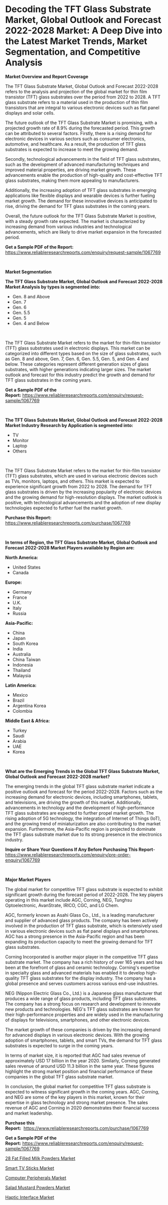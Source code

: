 <p><h1>Decoding the TFT Glass Substrate Market, Global Outlook and Forecast 2022-2028 Market: A Deep Dive into the Latest Market Trends, Market Segmentation, and Competitive Analysis</h1></p><p><strong>Market Overview and Report Coverage</strong></p>
<p><p>The TFT Glass Substrate Market, Global Outlook and Forecast 2022-2028 refers to the analysis and projection of the global market for thin film transistor (TFT) glass substrates over the period from 2022 to 2028. A TFT glass substrate refers to a material used in the production of thin film transistors that are integral to various electronic devices such as flat panel displays and solar cells.</p><p>The future outlook of the TFT Glass Substrate Market is promising, with a projected growth rate of 8.9% during the forecasted period. This growth can be attributed to several factors. Firstly, there is a rising demand for electronic devices in various sectors such as consumer electronics, automotive, and healthcare. As a result, the production of TFT glass substrates is expected to increase to meet the growing demand.</p><p>Secondly, technological advancements in the field of TFT glass substrates, such as the development of advanced manufacturing techniques and improved material properties, are driving market growth. These advancements enable the production of high-quality and cost-effective TFT glass substrates, making them more appealing to manufacturers.</p><p>Additionally, the increasing adoption of TFT glass substrates in emerging applications like flexible displays and wearable devices is further fueling market growth. The demand for these innovative devices is anticipated to rise, driving the demand for TFT glass substrates in the coming years.</p><p>Overall, the future outlook for the TFT Glass Substrate Market is positive, with a steady growth rate expected. The market is characterized by increasing demand from various industries and technological advancements, which are likely to drive market expansion in the forecasted period.</p></p>
<p><strong>Get a Sample PDF of the Report:</strong> <a href="https://www.reliableresearchreports.com/enquiry/request-sample/1067769">https://www.reliableresearchreports.com/enquiry/request-sample/1067769</a></p>
<p>&nbsp;</p>
<p><strong>Market Segmentation</strong></p>
<p><strong>The TFT Glass Substrate Market, Global Outlook and Forecast 2022-2028 Market Analysis by types is segmented into:</strong></p>
<p><ul><li>Gen. 8 and Above</li><li>Gen. 7</li><li>Gen. 6</li><li>Gen. 5.5</li><li>Gen. 5</li><li>Gen. 4 and Below</li></ul></p>
<p>&nbsp;</p>
<p><p>The TFT Glass Substrate Market refers to the market for thin-film transistor (TFT) glass substrates used in electronic displays. This market can be categorized into different types based on the size of glass substrates, such as Gen. 8 and above, Gen. 7, Gen. 6, Gen. 5.5, Gen. 5, and Gen. 4 and below. These categories represent different generation sizes of glass substrates, with higher generations indicating larger sizes. The market outlook and forecast for this industry predict the growth and demand for TFT glass substrates in the coming years.</p></p>
<p><strong>Get a Sample PDF of the Report:</strong>&nbsp;<a href="https://www.reliableresearchreports.com/enquiry/request-sample/1067769">https://www.reliableresearchreports.com/enquiry/request-sample/1067769</a></p>
<p>&nbsp;</p>
<p><strong>The TFT Glass Substrate Market, Global Outlook and Forecast 2022-2028 Market Industry Research by Application is segmented into:</strong></p>
<p><ul><li>TV</li><li>Monitor</li><li>Laptop</li><li>Others</li></ul></p>
<p>&nbsp;</p>
<p><p>The TFT Glass Substrate Market refers to the market for thin-film transistor (TFT) glass substrates, which are used in various electronic devices such as TVs, monitors, laptops, and others. This market is expected to experience significant growth from 2022 to 2028. The demand for TFT glass substrates is driven by the increasing popularity of electronic devices and the growing demand for high-resolution displays. The market outlook is positive, with technological advancements and the adoption of new display technologies expected to further fuel the market growth.</p></p>
<p><strong>Purchase this Report:</strong>&nbsp; <a href="https://www.reliableresearchreports.com/purchase/1067769">https://www.reliableresearchreports.com/purchase/1067769</a></p>
<p>&nbsp;</p>
<p><strong>In terms of Region, the TFT Glass Substrate Market, Global Outlook and Forecast 2022-2028 Market Players available by Region are:</strong></p>
<p>
    <p> <strong> North America: </strong>
        <ul>
            <li>United States</li>
            <li>Canada</li>
        </ul>
        </p> 
    <p> <strong> Europe: </strong>
        <ul>
            <li>Germany</li>
            <li>France</li>
            <li>U.K.</li>
            <li>Italy</li>
            <li>Russia</li>
        </ul>
        </p> 
    <p> <strong> Asia-Pacific: </strong>
        <ul>
            <li>China</li>
            <li>Japan</li>
            <li>South Korea</li>
            <li>India</li>
            <li>Australia</li>
            <li>China Taiwan</li>
            <li>Indonesia</li>
            <li>Thailand</li>
            <li>Malaysia</li>
        </ul>
        </p> 
    <p> <strong> Latin America: </strong>
        <ul>
            <li>Mexico</li>
            <li>Brazil</li>
            <li>Argentina Korea</li>
            <li>Colombia</li>
        </ul>
        </p> 
    <p> <strong> Middle East & Africa: </strong>
        <ul>
            <li>Turkey</li>
            <li>Saudi</li>
            <li>Arabia</li>
            <li>UAE</li>
            <li>Korea</li>
        </ul>
    </p>
    </p>
<p>&nbsp;</p>
<p><strong>What are the Emerging Trends in the Global TFT Glass Substrate Market, Global Outlook and Forecast 2022-2028 market?</strong></p>
<p><p>The emerging trends in the global TFT glass substrate market indicate a positive outlook and forecast for the period 2022-2028. Factors such as the increasing demand for electronic devices, including smartphones, tablets, and televisions, are driving the growth of this market. Additionally, advancements in technology and the development of high-performance TFT glass substrates are expected to further propel market growth. The rising adoption of 5G technology, the integration of Internet of Things (IoT), and the growing trend of miniaturization are also contributing to the market expansion. Furthermore, the Asia-Pacific region is projected to dominate the TFT glass substrate market due to its strong presence in the electronics industry.</p></p>
<p><strong>Inquire or Share Your Questions If Any Before Purchasing This Report</strong>- <a href="https://www.reliableresearchreports.com/enquiry/pre-order-enquiry/1067769">https://www.reliableresearchreports.com/enquiry/pre-order-enquiry/1067769</a></p>
<p>&nbsp;</p>
<p><strong>Major Market Players</strong></p>
<p><p>The global market for competitive TFT glass substrate is expected to exhibit significant growth during the forecast period of 2022-2028. The key players operating in this market include AGC, Corning, NEG, Tunghsu Optoelectronic, AvanStrate, IRICO, CGC, and LG Chem.</p><p>AGC, formerly known as Asahi Glass Co., Ltd., is a leading manufacturer and supplier of advanced glass products. The company has been actively involved in the production of TFT glass substrate, which is extensively used in various electronic devices such as flat panel displays and smartphones. AGC has a strong presence in the Asia-Pacific region and has been expanding its production capacity to meet the growing demand for TFT glass substrates.</p><p>Corning Incorporated is another major player in the competitive TFT glass substrate market. The company has a rich history of over 165 years and has been at the forefront of glass and ceramic technology. Corning's expertise in specialty glass and advanced materials has enabled it to develop high-quality TFT glass substrates for the display industry. The company has a global presence and serves customers across various end-use industries.</p><p>NEG (Nippon Electric Glass Co., Ltd.) is a Japanese glass manufacturer that produces a wide range of glass products, including TFT glass substrates. The company has a strong focus on research and development to innovate new products and technologies. NEG's TFT glass substrates are known for their high-performance properties and are widely used in the manufacturing of displays for televisions, smartphones, and other electronic devices.</p><p>The market growth of these companies is driven by the increasing demand for advanced displays in various electronic devices. With the growing adoption of smartphones, tablets, and smart TVs, the demand for TFT glass substrates is expected to surge in the coming years.</p><p>In terms of market size, it is reported that AGC had sales revenue of approximately USD 17 billion in the year 2020. Similarly, Corning generated sales revenue of around USD 11.3 billion in the same year. These figures highlight the strong market position and financial performance of these companies in the global TFT glass substrate market.</p><p>In conclusion, the global market for competitive TFT glass substrate is expected to witness significant growth in the coming years. AGC, Corning, and NEG are some of the key players in this market, known for their expertise in glass technology and strong market presence. The sales revenue of AGC and Corning in 2020 demonstrates their financial success and market leadership.</p></p>
<p><strong>Purchase this Report:</strong>&nbsp;&nbsp;<a href="https://www.reliableresearchreports.com/purchase/1067769">https://www.reliableresearchreports.com/purchase/1067769</a></p>
<p></p>
<p><strong>Get a Sample PDF of the Report:</strong>&nbsp;<a href="https://www.reliableresearchreports.com/enquiry/request-sample/1067769">https://www.reliableresearchreports.com/enquiry/request-sample/1067769</a></p>
<p><p><a href="https://www.reportprime.com/28-fat-filled-milk-powders-r6858">28 Fat Filled Milk Powders Market</a></p><p><a href="https://medium.com/@catherinemartinez15/smart-tv-sticks-market-size-growth-forecast-2023-2030-5324eaa3e078">Smart TV Sticks Market</a></p><p><a href="https://medium.com/@kcekkboop72786/computer-peripherals-market-size-growth-forecast-2023-2030-57181dd50c91">Computer Peripherals Market</a></p><p><a href="https://www.reportprime.com/salad-mustard-powders-r6860">Salad Mustard Powders Market</a></p><p><a href="https://www.linkedin.com/pulse/decoding-haptic-interface-market-deep-dive-latest-trends-segmentation-podne/">Haptic Interface Market</a></p></p>